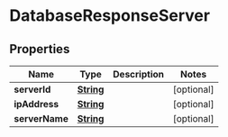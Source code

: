 

# DatabaseResponseServer


## Properties

| Name | Type | Description | Notes |
|------------ | ------------- | ------------- | -------------|
|**serverId** | [**String**](String.md) |  |  [optional] |
|**ipAddress** | [**String**](String.md) |  |  [optional] |
|**serverName** | [**String**](String.md) |  |  [optional] |



